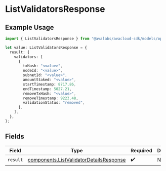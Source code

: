 # ListValidatorsResponse

## Example Usage

```typescript
import { ListValidatorsResponse } from "@avalabs/avacloud-sdk/models/operations";

let value: ListValidatorsResponse = {
  result: {
    validators: [
      {
        txHash: "<value>",
        nodeId: "<value>",
        subnetId: "<value>",
        amountStaked: "<value>",
        startTimestamp: 8717.86,
        endTimestamp: 5027.21,
        removeTxHash: "<value>",
        removeTimestamp: 9223.48,
        validationStatus: "removed",
      },
    ],
  },
};
```

## Fields

| Field                                                                                              | Type                                                                                               | Required                                                                                           | Description                                                                                        |
| -------------------------------------------------------------------------------------------------- | -------------------------------------------------------------------------------------------------- | -------------------------------------------------------------------------------------------------- | -------------------------------------------------------------------------------------------------- |
| `result`                                                                                           | [components.ListValidatorDetailsResponse](../../models/components/listvalidatordetailsresponse.md) | :heavy_check_mark:                                                                                 | N/A                                                                                                |